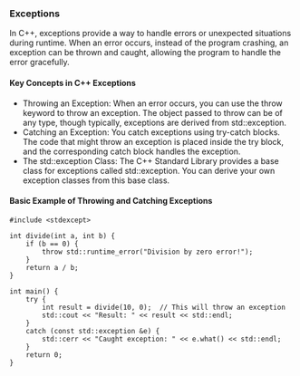 ### Exceptions
In C++, exceptions provide a way to handle errors or unexpected situations during runtime. When an error occurs, instead of the program crashing, an exception can be thrown and caught, allowing the program to handle the error gracefully.

#### Key Concepts in C++ Exceptions
- Throwing an Exception: When an error occurs, you can use the throw keyword to throw an exception. The object passed to throw can be of any type, though typically, exceptions are derived from std::exception.
- Catching an Exception: You catch exceptions using try-catch blocks. The code that might throw an exception is placed inside the try block, and the corresponding catch block handles the exception.
- The std::exception Class: The C++ Standard Library provides a base class for exceptions called std::exception. You can derive your own exception classes from this base class.


#### Basic Example of Throwing and Catching Exceptions
```#include <iostream>
#include <stdexcept>

int divide(int a, int b) {
    if (b == 0) {
        throw std::runtime_error("Division by zero error!");
    }
    return a / b;
}

int main() {
    try {
        int result = divide(10, 0);  // This will throw an exception
        std::cout << "Result: " << result << std::endl;
    }
    catch (const std::exception &e) {
        std::cerr << "Caught exception: " << e.what() << std::endl;
    }
    return 0;
}
```